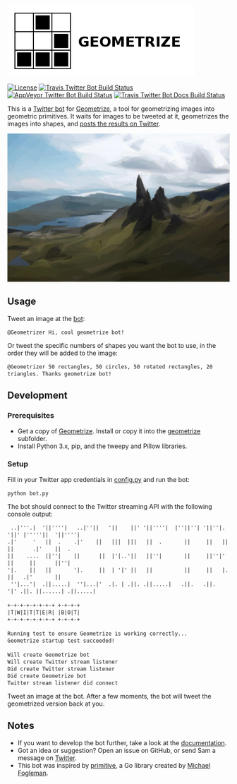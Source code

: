 [![Geometrize Twitter bot logo](https://github.com/Tw1ddle/geometrize-twitter-bot/blob/master/screenshots/logo.png?raw=true "Geometrize - geometrizing images into geometric primitives Twitter bot logo")](http://www.geometrize.co.uk/)

[![License](http://img.shields.io/:license-mit-blue.svg?style=flat-square)](https://github.com/Tw1ddle/geometrize-twitter-bot/blob/master/LICENSE)
[![Travis Twitter Bot Build Status](https://img.shields.io/travis/Tw1ddle/geometrize-twitter-bot.svg?style=flat-square)](https://travis-ci.org/Tw1ddle/geometrize-twitter-bot)
[![AppVeyor Twitter Bot Build Status](https://ci.appveyor.com/api/projects/status/e9d5ghphfm3oa2au?svg=true)](https://ci.appveyor.com/project/Tw1ddle/geometrize-twitter-bot)
[![Travis Twitter Bot Docs Build Status](https://img.shields.io/travis/Tw1ddle/geometrize-twitter-bot-docs.svg?style=flat-square)](https://travis-ci.org/Tw1ddle/geometrize-twitter-bot-docs)

This is a [Twitter bot](https://twitter.com/Geometrizer) for [Geometrize](http://www.geometrize.co.uk/), a tool for geometrizing images into geometric primitives. It waits for images to be tweeted at it, geometrizes the images into shapes, and [posts the results 
on Twitter](https://twitter.com/Geometrizer).

[![Geometrized Old Man of Storr](https://github.com/Tw1ddle/geometrize-twitter-bot/blob/master/screenshots/old_man_of_storr.jpg?raw=true "Old Man of Storr, 400 triangles")](http://www.geometrize.co.uk/)

## Usage

Tweet an image at the [bot](https://twitter.com/Geometrizer):

```
@Geometrizer Hi, cool geometrize bot!
```

Or tweet the specific numbers of shapes you want the bot to use, in the order they will be added to the image:

```
@Geometrizer 50 rectangles, 50 circles, 50 rotated rectangles, 20 triangles. Thanks geometrize bot!
```

## Development

### Prerequisites

 * Get a copy of [Geometrize](http://www.geometrize.co.uk/). Install or copy it into the [geometrize](https://github.com/Tw1ddle/geometrize-twitter-bot/blob/master/geometrize) subfolder.
 * Install Python 3.x, pip, and the tweepy and Pillow libraries.

### Setup

Fill in your Twitter app credentials in [config.py](https://github.com/Tw1ddle/geometrize-twitter-bot/blob/master/bot/config.py) and run the bot:

```
python bot.py
```

The bot should connect to the Twitter streaming API with the following console output:

```
 ..|'''.|  '||''''|   ..|''||   '||    ||' '||''''|  |''||''| '||''|.   '||' |'''''||  '||''''|
.|'     '   ||  .    .|'    ||   |||  |||   ||  .       ||     ||   ||   ||      .|'    ||  .
||    ....  ||''|    ||      ||  |'|..'||   ||''|       ||     ||''|'    ||     ||      ||''|
'|.    ||   ||       '|.     ||  | '|' ||   ||          ||     ||   |.   ||   .|'       ||
 ''|...'|  .||.....|  ''|...|'  .|. | .||. .||.....|   .||.   .||.  '|' .||. ||......| .||.....|

+-+-+-+-+-+-+-+ +-+-+-+
|T|W|I|T|T|E|R| |B|O|T|
+-+-+-+-+-+-+-+ +-+-+-+

Running test to ensure Geometrize is working correctly...
Geometrize startup test succeeded!

Will create Geometrize bot
Will create Twitter stream listener
Did create Twitter stream listener
Did create Geometrize bot
Twitter stream listener did connect
```

Tweet an image at the bot. After a few moments, the bot will tweet the geometrized version back at you.

## Notes
 * If you want to develop the bot further, take a look at the [documentation](http://botdocs.geometrize.co.uk/).
 * Got an idea or suggestion? Open an issue on GitHub, or send Sam a message on [Twitter](https://twitter.com/Sam_Twidale).
 * This bot was inspired by [primitive](https://github.com/fogleman/primitive), a Go library created by [Michael Fogleman](https://github.com/fogleman).
